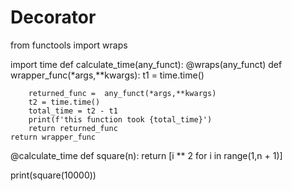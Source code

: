 # Decorator

from functools import wraps

import time
def calculate_time(any_funct):
    @wraps(any_funct)
    def wrapper_func(*args,**kwargs):
        t1 = time.time()

        returned_func =  any_funct(*args,**kwargs)
        t2 = time.time()
        total_time = t2 - t1
        print(f'this function took {total_time}')
        return returned_func
    return wrapper_func
@calculate_time
def square(n):
    return [i ** 2 for i in range(1,n + 1)]

print(square(10000))
